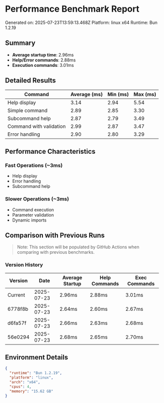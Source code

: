 # Performance Benchmark Report

Generated on: 2025-07-23T13:59:13.468Z
Platform: linux x64
Runtime: Bun 1.2.19

## Summary

- **Average startup time**: 2.96ms
- **Help/Error commands**: 2.88ms
- **Execution commands**: 3.01ms

## Detailed Results

| Command | Average (ms) | Min (ms) | Max (ms) |
|---------|-------------|----------|----------|
| Help display | 3.14 | 2.94 | 5.54 |
| Simple command | 2.89 | 2.85 | 3.30 |
| Subcommand help | 2.87 | 2.79 | 3.49 |
| Command with validation | 2.99 | 2.87 | 3.47 |
| Error handling | 2.90 | 2.80 | 3.29 |

## Performance Characteristics

### Fast Operations (~3ms)
- Help display
- Error handling
- Subcommand help

### Slower Operations (~3ms)
- Command execution
- Parameter validation
- Dynamic imports

## Comparison with Previous Runs

> Note: This section will be populated by GitHub Actions when comparing with previous benchmarks.

### Version History

| Version | Date | Average Startup | Help Commands | Exec Commands |
|---------|------|-----------------|---------------|---------------|
| Current | 2025-07-23 | 2.96ms | 2.88ms | 3.01ms |
| 6778f8b | 2025-07-23 | 2.64ms | 2.60ms | 2.67ms |
| d6fa57f | 2025-07-23 | 2.66ms | 2.63ms | 2.68ms |
| 56e0294 | 2025-07-23 | 2.68ms | 2.65ms | 2.70ms |

## Environment Details

```json
{
  "runtime": "Bun 1.2.19",
  "platform": "linux",
  "arch": "x64",
  "cpus": 4,
  "memory": "15.62 GB"
}
```
